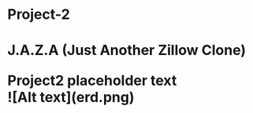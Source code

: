 # Project-2
<h1> J.A.Z.A (Just Another Zillow Clone)
<br>
<p>Project2 placeholder text
<br>
![Alt text](erd.png)
